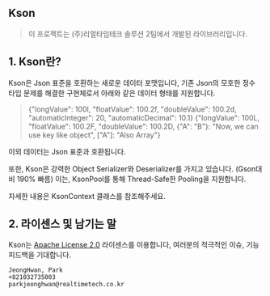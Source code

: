 ## Kson
> 이 프로젝트는 (주)리얼타임테크 솔루션 2팀에서 개발된 라이브러리입니다.

## 1. Kson란?

Kson은 Json 표준을 호환하는 새로운 데이터 포맷입니다, 기존 Json의 모호한 정수 타입 문제를 해결한 구현체로서 아래와 같은 데이터 형태를 지원합니다.
>{"longValue": 100l, "floatValue": 100.2f, "doubleValue": 100.2d, "automaticInteger": 20, "automaticDecimal": 10.1}
>{"longValue": 100L, "floatValue": 100.2F, "doubleValue": 100.2D, {"A": "B"}: "Now, we can use key like object", ["A"]: "Also Array"}

이외 데이터는 Json 표준과 호환됩니다.

또한, Kson은 강력한 Object Serializer와 Deserializer를 가지고 있습니다. (Gson대비 190% 빠름) 이는, KsonPool를 통해 Thread-Safe한 Pooling을 지원합니다.

자세한 내용은 KsonContext 클래스를 참조해주세요.

## 2. 라이센스 및 남기는 말

Kson는 [Apache License 2.0](./LICENSE.txt) 라이센스를 이용합니다, 여러분의 적극적인 이슈, 기능 피드백을 기대합니다.

```
JeongHwan, Park
+821032735003
parkjeonghwan@realtimetech.co.kr
```
